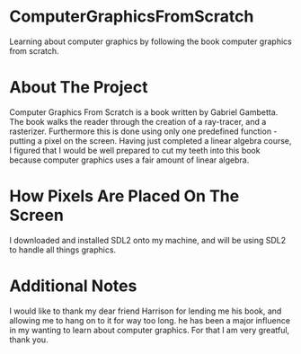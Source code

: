 # ComputerGraphicsFromScratch
Learning about computer graphics by following the book computer graphics from scratch.

# About The Project
Computer Graphics From Scratch is a book written by Gabriel Gambetta. The book
walks the reader through the creation of a ray-tracer, and a rasterizer.
Furthermore this is done using only one predefined function - putting a pixel
on the screen. Having just completed a linear algebra course, I figured that I
would be well prepared to cut my teeth into this book because computer graphics
uses a fair amount of linear algebra.

# How Pixels Are Placed On The Screen
I downloaded and installed SDL2 onto my machine, and will be using SDL2 to
handle all things graphics.


# Additional Notes
I would like to thank my dear friend Harrison for lending me his book, and
allowing me to hang on to it for way too long. he has been a major influence in
my wanting to learn about computer graphics.  For that I am very greatful,
thank you.
